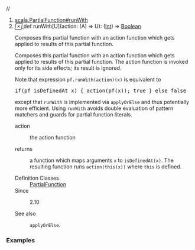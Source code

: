 //
<ol>
<li><a href="https://www.scala-lang.org/api/2.12.3/scala/collection/mutable/ArrayBuffer.html#runWith[U](action:B=>U):A=>Boolean">scala.PartialFunction#runWith</a></li>
<li name="scala.PartialFunction#runWith" visbl="pub" class="indented0 " data-isabs="false" fullcomment="yes" group="Ungrouped"> <a id="runWith[U](action:B=>U):A=>Boolean"></a><a id="runWith[U]((A)⇒U):(Int)⇒Boolean"></a> <span class="permalink"> <a href="../../../scala/collection/mutable/ArrayBuffer.html#runWith[U](action:B=>U):A=>Boolean" title="Permalink"> <i class="material-icons"></i> </a> </span> <span class="modifier_kind"> <span class="modifier"></span> <span class="kind">def</span> </span> <span class="symbol"> <span class="name">runWith</span><span class="tparams">[<span name="U">U</span>]</span><span class="params">(<span name="action">action: (<span class="extype" name="scala.collection.mutable.ArrayBuffer.A">A</span>) ⇒ <span class="extype" name="scala.PartialFunction.runWith.U">U</span></span>)</span><span class="result">: (<a href="../../Int.html" class="extype" name="scala.Int">Int</a>) ⇒ <a href="../../Boolean.html" class="extype" name="scala.Boolean">Boolean</a></span> </span> <p class="shortcomment cmt">Composes this partial function with an action function which gets applied to results of this partial function.</p>
 <div class="fullcomment">
  <div class="comment cmt">
   <p>Composes this partial function with an action function which gets applied to results of this partial function. The action function is invoked only for its side effects; its result is ignored.</p>
   <p> Note that expression <code>pf.runWith(action)(x)</code> is equivalent to</p>
   <pre><span class="kw">if</span>(pf isDefinedAt x) { action(pf(x)); <span class="kw">true</span> } <span class="kw">else</span> <span class="kw">false</span></pre>
   <p> except that <code>runWith</code> is implemented via <code>applyOrElse</code> and thus potentially more efficient. Using <code>runWith</code> avoids double evaluation of pattern matchers and guards for partial function literals.</p>
  </div>
  <dl class="paramcmts block">
   <dt class="param">
    action
   </dt>
   <dd class="cmt">
    <p>the action function</p>
   </dd>
   <dt>
    returns
   </dt>
   <dd class="cmt">
    <p>a function which maps arguments <code>x</code> to <code>isDefinedAt(x)</code>. The resulting function runs <code>action(this(x))</code> where <code>this</code> is defined.</p>
   </dd>
  </dl>
  <dl class="attributes block"> 
   <dt>
    Definition Classes
   </dt>
   <dd>
    <a href="../../PartialFunction.html" class="extype" name="scala.PartialFunction">PartialFunction</a>
   </dd>
   <dt>
    Since
   </dt>
   <dd>
    <p>2.10</p>
   </dd>
   <dt>
    See also
   </dt>
   <dd>
    <span class="cmt"><p><code>applyOrElse</code>.</p></span>
   </dd>
  </dl>
 </div> </li>
        </ol>


### Examples















